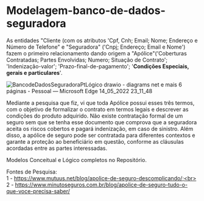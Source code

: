 # Modelagem-banco-de-dados-seguradora

As entidades "Cliente (com os atributos 'Cpf, Cnh; Email; Nome; Endereço e Número de Telefone" e "Seguradora" ('Cnpj; Endereço; Email e Nome') fazem o primeiro relacionamento dando origem a "Apólice"('Coberturas Contratadas; Partes Envolvidas; Numero; Situação de Contrato'; 'Indenização-valor'; 'Prazo-final-de-pagamento'; '<strong>Condições Especiais, gerais e particulares</strong>'.

![BancodeDadosSeguradoraPtLógico drawio - diagrams net e mais 6 páginas - Pessoal — Microsoft​ Edge 14_05_2022 23_11_48](https://user-images.githubusercontent.com/99990295/168454385-dafd51ff-6a09-4066-a0a4-d9aec175bf10.png)


Mediante a pesquisa que fiz, vi que toda Apólice possui esses três termos, com o objetivo de formalizar o contrato em termos legais e descrever as condições do produto adquirido. Não existe contratação formal de um seguro sem que se tenha esse documento que comprova que a seguradora aceita os riscos cobertos e pagará indenização, em caso de sinistro.
Além disso, a apólice de seguro pode ser contratada para diferentes contextos e garante a proteção ao beneficiário em questão, conforme as cláusulas acordadas entre as partes interessadas.

Modelos Conceitual e Lógico completos no Repositório.

Fontes de Pesquisa: <br>
1 - https://www.mutuus.net/blog/apolice-de-seguro-descomplicando/;<br>
2 - https://www.minutoseguros.com.br/blog/apolice-de-seguro-tudo-o-que-voce-precisa-saber/
